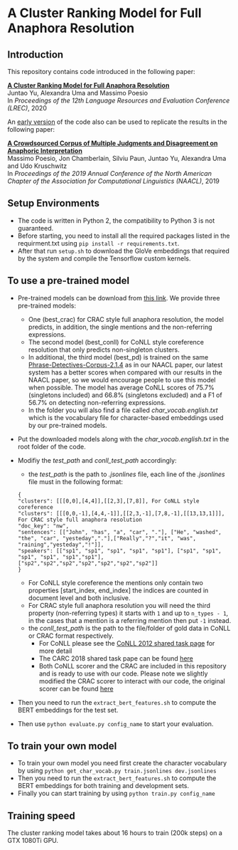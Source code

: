 # A Cluster Ranking Model for Full Anaphora Resolution
## Introduction
This repository contains code introduced in the following paper:
 
**[A Cluster Ranking Model for Full Anaphora Resolution](https://arxiv.org/abs/1911.09532)**  
Juntao Yu, Alexandra Uma and Massimo Poesio  
In *Proceedings of the 12th Language Resources and Evaluation Conference (LREC)*, 2020

An [early version](https://github.com/juntaoy/dali-full-anaphora/tree/naacl2019) of the code also can be used to replicate the results in the following paper:

**[A Crowdsourced Corpus of Multiple Judgments and Disagreement on Anaphoric Interpretation](https://www.google.com/url?q=https%3A%2F%2Faclweb.org%2Fanthology%2Fpapers%2FN%2FN19%2FN19-1176%2F&sa=D&sntz=1&usg=AFQjCNEGeV2V4tsqBI2u4WviKKyxmvm9PQ)**  
Massimo Poesio, Jon Chamberlain, Silviu Paun, Juntao Yu, Alexandra Uma and Udo Kruschwitz  
In *Proceedings of the 2019 Annual Conference of the North American Chapter of the Association for Computational Linguistics (NAACL)*, 2019

## Setup Environments
* The code is written in Python 2, the compatibility to Python 3 is not guaranteed.  
* Before starting, you need to install all the required packages listed in the requirment.txt using `pip install -r requirements.txt`.
* After that run `setup.sh` to download the GloVe embeddings that required by the system and compile the Tensorflow custom kernels.

## To use a pre-trained model
* Pre-trained models can be download from [this link](https://www.dropbox.com/s/vxr57e2u2q7s8nf/best_models_lrec2020.zip?dl=0). We provide three pre-trained models:
   * One (best_crac) for CRAC style full anaphora resolution, the model predicts, in addition, the single mentions and the non-referring expressions. 
   * The second model (best_conll) for CoNLL style coreference resolution that only predicts non-singleton clusters.
   * In additional, the third model (best_pd) is trained on the same [Phrase-Detectives-Corpus-2.1.4](https://github.com/dali-ambiguity/Phrase-Detectives-Corpus-2.1.4) as in our NAACL paper, our latest system has a better scores when compared with our results in the NAACL paper, so we would encourage people to use this model when possible. The model has average CoNLL scores of 75.7% (singletons included) and 66.8% (singletons excluded) and a F1 of 56.7% on detecting non-referring expressions.
   * In the folder you will also find a file called *char_vocab.english.txt* which is the vocabulary file for character-based embeddings used by our pre-trained models.
* Put the downloaded models along with the *char_vocab.english.txt* in the root folder of the code.
* Modifiy the *test_path* and *conll_test_path* accordingly:
   * the *test_path* is the path to *.jsonlines* file, each line of the *.jsonlines* file must in the following format:
   
   ```
  {
  "clusters": [[[0,0],[4,4]],[[2,3],[7,8]], For CoNLL style coreference
  "clusters": [[[0,0,-1],[4,4,-1]],[[2,3,-1],[7,8,-1],[[13,13,1]]], For CRAC style full anaphora resolution
  "doc_key": "nw",
  "sentences": [["John", "has", "a", "car", "."], ["He", "washed", "the", "car", "yesteday","."],["Really","?","it", "was", "raining","yesteday","!"]],
  "speakers": [["sp1", "sp1", "sp1", "sp1", "sp1"], ["sp1", "sp1", "sp1", "sp1", "sp1","sp1"],["sp2","sp2","sp2","sp2","sp2","sp2","sp2"]]
  }
  ```
  
  * For CoNLL style coreference the mentions only contain two properties \[start_index, end_index\] the indices are counted in document level and both inclusive.
  * For CRAC style full anaphora resolution you will need the third property (non-referring types) it starts with `1` and up to `n_types - 1`, in the cases that a mention is a referring mention then put `-1` instead.
  * the *conll_test_path* is the path to the file/folder of gold data in CoNLL or CRAC format respectively.
      * For CoNLL please see the [CoNLL 2012 shared task page](http://conll.cemantix.org/2012/introduction.html) for more detail
      * The CARC 2018 shared task pape can be found [here](http://dali.eecs.qmul.ac.uk/crac18_shared_task)
      * Both CoNLL scorer and the CRAC are included in this repository and is ready to use with our code. Please note we slightly modified the CRAC scorer to interact with our code, the original scorer can be found [here](https://github.com/ns-moosavi/coval)
* Then you need to run the `extract_bert_features.sh` to compute the BERT embeddings for the test set.
* Then use `python evaluate.py config_name` to start your evaluation.

## To train your own model
* To train your own model you need first create the character vocabulary by using `python get_char_vocab.py train.jsonlines dev.jsonlines`
* Then you need to run the `extract_bert_features.sh` to compute the BERT embeddings for both training and development sets.
* Finally you can start training by using `python train.py config_name`

## Training speed
The cluster ranking model takes about 16 hours to train (200k steps) on a GTX 1080Ti GPU. 
